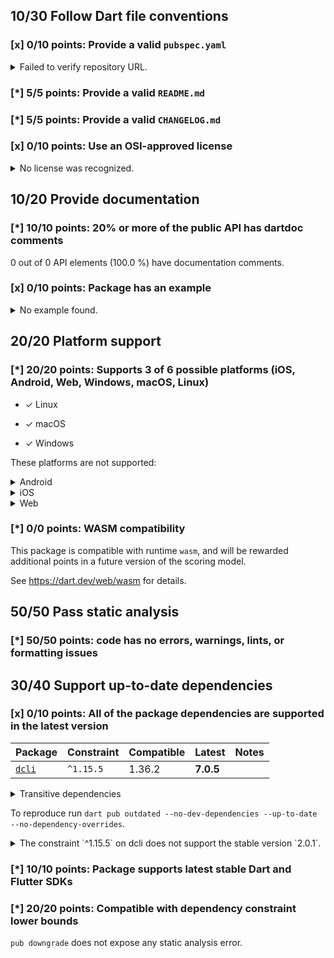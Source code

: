 ## 10/30 Follow Dart file conventions

### [x] 0/10 points: Provide a valid `pubspec.yaml`

<details>
<summary>
Failed to verify repository URL.
</summary>

Please provide a valid [`repository`](https://dart.dev/tools/pub/pubspec#repository) URL in `pubspec.yaml`, such that:

 * `repository` can be cloned,
 * a clone of the repository contains a `pubspec.yaml`, which:,
    * contains `name: onepub`,
    * contains a `version` property, and,
    * does not contain a `publish_to` property.

`pubspec.yaml` from the repository URL mismatch: expected `https://github.com/noojee/onepub.dev` but got `https://github.com/onepub-dev/onepub`.
</details>

### [*] 5/5 points: Provide a valid `README.md`

### [*] 5/5 points: Provide a valid `CHANGELOG.md`

### [x] 0/10 points: Use an OSI-approved license

<details>
<summary>
No license was recognized.
</summary>

Consider using an [OSI-approved license](https://opensource.org/licenses) in the `LICENSE` file to make it more accessible to the community.
</details>


## 10/20 Provide documentation

### [*] 10/10 points: 20% or more of the public API has dartdoc comments

0 out of 0 API elements (100.0 %) have documentation comments.

### [x] 0/10 points: Package has an example

<details>
<summary>
No example found.
</summary>

See [package layout](https://dart.dev/tools/pub/package-layout#examples) guidelines on how to add an example.
</details>


## 20/20 Platform support

### [*] 20/20 points: Supports 3 of 6 possible platforms (iOS, Android, Web, **Windows**, **macOS**, **Linux**)

* ✓ Linux

* ✓ macOS

* ✓ Windows


These platforms are not supported:

<details>
<summary>
Android
</summary>

Cannot assign Android automatically to a binary only package.
</details>

<details>
<summary>
iOS
</summary>

Cannot assign iOS automatically to a binary only package.
</details>

<details>
<summary>
Web
</summary>

Cannot assign Web automatically to a binary only package.
</details>

### [*] 0/0 points: WASM compatibility

This package is compatible with runtime `wasm`, and will be rewarded additional points in a future version of the scoring model.

See https://dart.dev/web/wasm for details.


## 50/50 Pass static analysis

### [*] 50/50 points: code has no errors, warnings, lints, or formatting issues


## 30/40 Support up-to-date dependencies

### [x] 0/10 points: All of the package dependencies are supported in the latest version

|Package|Constraint|Compatible|Latest|Notes|
|:-|:-|:-|:-|:-|
|[`dcli`]|`^1.15.5`|1.36.2|**7.0.5**||

<details><summary>Transitive dependencies</summary>

|Package|Constraint|Compatible|Latest|Notes|
|:-|:-|:-|:-|:-|
|[`archive`]|-|3.6.1|4.0.7||
|[`args`]|-|2.7.0|2.7.0||
|[`async`]|-|2.13.0|2.13.0||
|[`basic_utils`]|-|3.9.4|5.8.2||
|[`boolean_selector`]|-|2.1.2|2.1.2||
|[`characters`]|-|1.4.1|1.4.1||
|[`chunked_stream`]|-|1.4.2|1.4.2||
|[`circular_buffer`]|-|0.11.0|0.12.0||
|[`clock`]|-|1.1.2|1.1.2||
|[`collection`]|-|1.19.1|1.19.1||
|[`convert`]|-|3.1.2|3.1.2||
|[`crypto`]|-|3.0.6|3.0.6||
|[`csv`]|-|5.1.1|6.0.0||
|[`dart_console2`]|-|2.0.1|3.1.1|**Discontinued**|
|[`dcli_core`]|-|1.36.2|7.0.3||
|[`equatable`]|-|2.0.7|2.0.7||
|[`ffi`]|-|2.1.4|2.1.4||
|[`file`]|-|6.1.4|7.0.1||
|[`file_utils`]|-|1.0.1|1.0.1|**Discontinued**|
|[`functional_data`]|-|1.2.0|1.2.0||
|[`glob`]|-|2.1.3|2.1.3||
|[`globbing`]|-|1.0.0|1.0.0|**Discontinued**|
|[`http`]|-|0.13.6|1.5.0||
|[`http_parser`]|-|4.1.2|4.1.2||
|[`ini`]|-|2.1.0|2.1.0||
|[`intl`]|-|0.17.0|0.20.2||
|[`js`]|-|0.7.2|0.7.2|**Discontinued**|
|[`json2yaml`]|-|3.0.1|3.0.1||
|[`json_annotation`]|-|4.9.0|4.9.0||
|[`logging`]|-|1.3.0|1.3.0||
|[`matcher`]|-|0.12.17|0.12.17||
|[`meta`]|-|1.17.0|1.17.0||
|[`mime`]|-|1.0.6|2.0.0||
|[`path`]|-|1.9.1|1.9.1||
|[`pointycastle`]|-|3.9.1|4.0.0||
|[`posix`]|-|4.1.0|6.0.3||
|[`pub_semver`]|-|2.2.0|2.2.0||
|[`pubspec2`]|-|2.4.2|4.0.0|**Discontinued**|
|[`pubspec_lock`]|-|3.0.2|3.0.2||
|[`quiver`]|-|3.2.2|3.2.2||
|[`random_string`]|-|2.3.1|2.3.1||
|[`scope`]|-|3.0.0|5.1.0||
|[`settings_yaml`]|-|4.0.1|8.3.1||
|[`source_span`]|-|1.10.1|1.10.1||
|[`stack_trace`]|-|1.12.1|1.12.1||
|[`stacktrace_impl`]|-|2.3.0|2.3.0|**Discontinued**|
|[`stream_channel`]|-|2.1.4|2.1.4||
|[`string_scanner`]|-|1.4.1|1.4.1||
|[`sum_types`]|-|0.3.5|0.4.0||
|[`system_info2`]|-|2.0.4|4.0.0||
|[`term_glyph`]|-|1.2.2|1.2.2||
|[`test_api`]|-|0.7.7|0.7.7||
|[`typed_data`]|-|1.4.0|1.4.0||
|[`uuid`]|-|3.0.7|4.5.1||
|[`validators2`]|-|3.0.0|5.0.0||
|[`vin_decoder`]|-|0.2.1-nullsafety|0.2.1-nullsafety||
|[`win32`]|-|3.1.4|5.14.0||
|[`yaml`]|-|3.1.3|3.1.3||
</details>

To reproduce run `dart pub outdated --no-dev-dependencies --up-to-date --no-dependency-overrides`.

[`dcli`]: https://pub.dev/packages/dcli
[`archive`]: https://pub.dev/packages/archive
[`args`]: https://pub.dev/packages/args
[`async`]: https://pub.dev/packages/async
[`basic_utils`]: https://pub.dev/packages/basic_utils
[`boolean_selector`]: https://pub.dev/packages/boolean_selector
[`characters`]: https://pub.dev/packages/characters
[`chunked_stream`]: https://pub.dev/packages/chunked_stream
[`circular_buffer`]: https://pub.dev/packages/circular_buffer
[`clock`]: https://pub.dev/packages/clock
[`collection`]: https://pub.dev/packages/collection
[`convert`]: https://pub.dev/packages/convert
[`crypto`]: https://pub.dev/packages/crypto
[`csv`]: https://pub.dev/packages/csv
[`dart_console2`]: https://pub.dev/packages/dart_console2
[`dcli_core`]: https://pub.dev/packages/dcli_core
[`equatable`]: https://pub.dev/packages/equatable
[`ffi`]: https://pub.dev/packages/ffi
[`file`]: https://pub.dev/packages/file
[`file_utils`]: https://pub.dev/packages/file_utils
[`functional_data`]: https://pub.dev/packages/functional_data
[`glob`]: https://pub.dev/packages/glob
[`globbing`]: https://pub.dev/packages/globbing
[`http`]: https://pub.dev/packages/http
[`http_parser`]: https://pub.dev/packages/http_parser
[`ini`]: https://pub.dev/packages/ini
[`intl`]: https://pub.dev/packages/intl
[`js`]: https://pub.dev/packages/js
[`json2yaml`]: https://pub.dev/packages/json2yaml
[`json_annotation`]: https://pub.dev/packages/json_annotation
[`logging`]: https://pub.dev/packages/logging
[`matcher`]: https://pub.dev/packages/matcher
[`meta`]: https://pub.dev/packages/meta
[`mime`]: https://pub.dev/packages/mime
[`path`]: https://pub.dev/packages/path
[`pointycastle`]: https://pub.dev/packages/pointycastle
[`posix`]: https://pub.dev/packages/posix
[`pub_semver`]: https://pub.dev/packages/pub_semver
[`pubspec2`]: https://pub.dev/packages/pubspec2
[`pubspec_lock`]: https://pub.dev/packages/pubspec_lock
[`quiver`]: https://pub.dev/packages/quiver
[`random_string`]: https://pub.dev/packages/random_string
[`scope`]: https://pub.dev/packages/scope
[`settings_yaml`]: https://pub.dev/packages/settings_yaml
[`source_span`]: https://pub.dev/packages/source_span
[`stack_trace`]: https://pub.dev/packages/stack_trace
[`stacktrace_impl`]: https://pub.dev/packages/stacktrace_impl
[`stream_channel`]: https://pub.dev/packages/stream_channel
[`string_scanner`]: https://pub.dev/packages/string_scanner
[`sum_types`]: https://pub.dev/packages/sum_types
[`system_info2`]: https://pub.dev/packages/system_info2
[`term_glyph`]: https://pub.dev/packages/term_glyph
[`test_api`]: https://pub.dev/packages/test_api
[`typed_data`]: https://pub.dev/packages/typed_data
[`uuid`]: https://pub.dev/packages/uuid
[`validators2`]: https://pub.dev/packages/validators2
[`vin_decoder`]: https://pub.dev/packages/vin_decoder
[`win32`]: https://pub.dev/packages/win32
[`yaml`]: https://pub.dev/packages/yaml

<details>
<summary>
The constraint `^1.15.5` on dcli does not support the stable version `2.0.1`.
</summary>

Try running `dart pub upgrade --major-versions dcli` to update the constraint.
</details>

### [*] 10/10 points: Package supports latest stable Dart and Flutter SDKs

### [*] 20/20 points: Compatible with dependency constraint lower bounds

`pub downgrade` does not expose any static analysis error.
